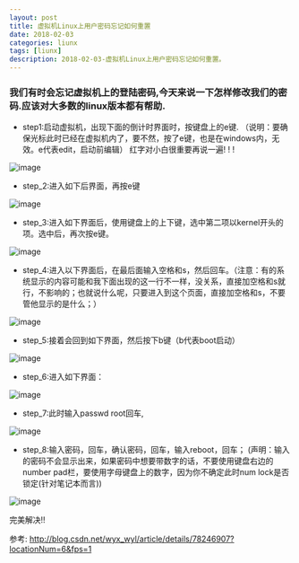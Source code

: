 ```yaml
---
layout: post
title: 虚拟机Linux上用户密码忘记如何重置
date: 2018-02-03
categories: liunx
tags: [liunx]
description: 2018-02-03-虚拟机Linux上用户密码忘记如何重置。
---
```



### 我们有时会忘记虚拟机上的登陆密码,今天来说一下怎样修改我们的密码.应该对大多数的linux版本都有帮助.
- step1:启动虚拟机，出现下面的倒计时界面时，按键盘上的e键. 
（说明：要确保光标此时已经在虚拟机内了，要不然，按了e键，也是在windows内，无效。e代表edit，启动前编辑）
红字对小白很重要再说一遍! ! !

![image](https://note.youdao.com/yws/api/personal/file/030DE2F8BB424DE1A5F7334FE56428AD?method=download&shareKey=4faeb3293eb65ea9e0f1c92f666d7681)

- step_2:进入如下后界面，再按e键 

![image](https://note.youdao.com/yws/api/personal/file/56431CBCE43946058FAA098FEFB649E5?method=download&shareKey=d644a8c4b07f38cdf40da811e588aad1)

- step_3:进入如下界面后，使用键盘上的上下键，选中第二项以kernel开头的项。选中后，再次按e键。 

![image](https://note.youdao.com/yws/api/personal/file/0D3B7194014045D184FD532C75ADB291?method=download&shareKey=eecf4029e944b88dfa82c74f6fefa806)

- step_4:进入以下界面后，在最后面输入空格和s，然后回车。（注意：有的系统显示的内容可能和我下面出现的这一行不一样，没关系，直接加空格和s就行，不影响的；也就说什么呢，只要进入到这个页面，直接加空格和s，不要管他显示的是什么；） 

![image](https://note.youdao.com/yws/api/personal/file/DC657CB3046D46C38EAE28336F58EBF4?method=download&shareKey=73a26ff5906a0f07a79f444c87f4aab6)

- step_5:接着会回到如下界面，然后按下b键（b代表boot启动） 

![image](https://note.youdao.com/yws/api/personal/file/8CAABB5DBABF411BB0FB411B662EE6EA?method=download&shareKey=0d1ef63903e894a21369703946edeffb)

- step_6:进入如下界面： 

![image](https://note.youdao.com/yws/api/personal/file/D5F18D42FC87404191EB02B1D488ADE3?method=download&shareKey=aa8406e62c2b4bc5128afc7a36b644dc)

- step_7:此时输入passwd root回车, 

![image](https://note.youdao.com/yws/api/personal/file/5AFE55E370AF46EB959657437EC63D14?method=download&shareKey=aa114169c1486a5412af77c5654ba472)

- step_8:输入密码，回车，确认密码，回车，输入reboot，回车； 
(声明：输入的密码不会显示出来，如果密码中想要带数字的话，不要使用键盘右边的number pad栏，要使用字母键盘上的数字，因为你不确定此时num lock是否锁定(针对笔记本而言)) 

![image](https://note.youdao.com/yws/api/personal/file/9C4B702C944A45FC88E92A8D62E974E5?method=download&shareKey=af6958b312b220396370a66556e46368)

完美解决!!

参考:
http://blog.csdn.net/wyx_wyl/article/details/78246907?locationNum=6&fps=1












